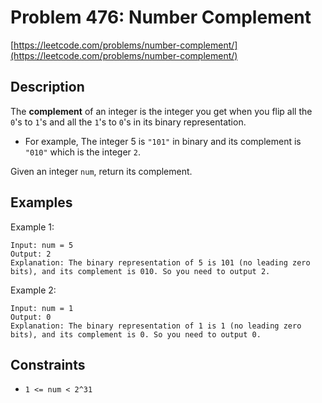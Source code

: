 # Problem 476: Number Complement

[https://leetcode.com/problems/number-complement/](https://leetcode.com/problems/number-complement/)

## Description

The **complement** of an integer is the integer you get when you flip all the `0`'s to `1`'s and all the `1`'s to `0`'s in its binary representation.

- For example, The integer 5 is `"101"` in binary and its complement is `"010"` which is the integer `2`.

Given an integer `num`, return its complement.

## Examples

Example 1:
```
Input: num = 5
Output: 2
Explanation: The binary representation of 5 is 101 (no leading zero bits), and its complement is 010. So you need to output 2.
```

Example 2:
```
Input: num = 1
Output: 0
Explanation: The binary representation of 1 is 1 (no leading zero bits), and its complement is 0. So you need to output 0.
```

## Constraints

- `1 <= num < 2^31`